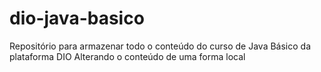 # dio-java-basico
Repositório para armazenar todo o conteúdo do curso de Java Básico da plataforma DIO
Alterando o conteúdo de uma forma local
